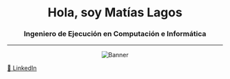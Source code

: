 <h1 align="center">Hola, soy Matías Lagos</h1>
<h3 align="center">Ingeniero de Ejecución en Computación e Informática</h3>

---

<p align="center">
  <img src="https://github.com/user-attachments/assets/62a5b7c6-43f5-4a56-8267-24e18269b07a" alt="Banner" />
</p>

<p align="left">
  <a href="https://www.linkedin.com/in/matías-lagos-contreras-070064363">🔗 LinkedIn</a>
</p>
